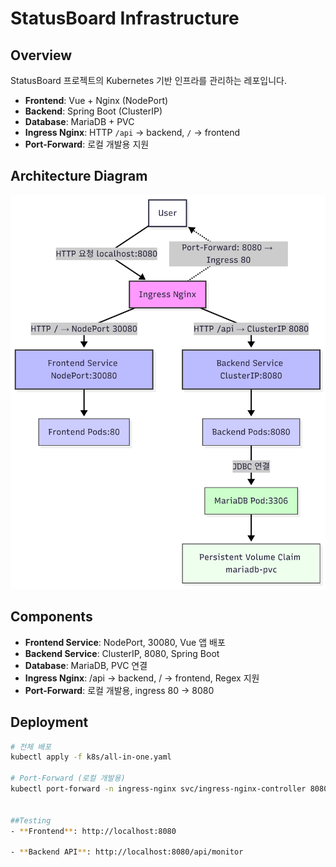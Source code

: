 # StatusBoard Infrastructure

## Overview
StatusBoard 프로젝트의 Kubernetes 기반 인프라를 관리하는 레포입니다.  

- **Frontend**: Vue + Nginx (NodePort)  
- **Backend**: Spring Boot (ClusterIP)  
- **Database**: MariaDB + PVC  
- **Ingress Nginx**: HTTP `/api` → backend, `/` → frontend  
- **Port-Forward**: 로컬 개발용 지원

## Architecture Diagram
![Architecture](./diagram.png)

## Components
- **Frontend Service**: NodePort, 30080, Vue 앱 배포  
- **Backend Service**: ClusterIP, 8080, Spring Boot  
- **Database**: MariaDB, PVC 연결  
- **Ingress Nginx**: /api → backend, / → frontend, Regex 지원  
- **Port-Forward**: 로컬 개발용, ingress 80 → 8080

## Deployment

```bash
# 전체 배포
kubectl apply -f k8s/all-in-one.yaml

# Port-Forward (로컬 개발용)
kubectl port-forward -n ingress-nginx svc/ingress-nginx-controller 8080:80


##Testing
- **Frontend**: http://localhost:8080

- **Backend API**: http://localhost:8080/api/monitor
